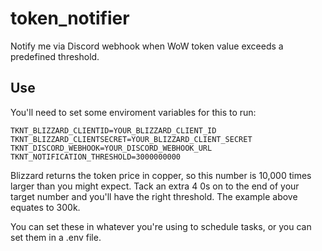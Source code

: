 # token_notifier
Notify me via Discord webhook when WoW token value exceeds a predefined threshold.

## Use
You'll need to set some enviroment variables for this to run:
```
TKNT_BLIZZARD_CLIENTID=YOUR_BLIZZARD_CLIENT_ID
TKNT_BLIZZARD_CLIENTSECRET=YOUR_BLIZZARD_CLIENT_SECRET
TKNT_DISCORD_WEBHOOK=YOUR_DISCORD_WEBHOOK_URL
TKNT_NOTIFICATION_THRESHOLD=3000000000
```

Blizzard returns the token price in copper, so this number is 10,000 times larger than you might expect. Tack an extra 4 0s on to the end of your target number and you'll have the right threshold. The example above equates to 300k.

You can set these in whatever you're using to schedule tasks, or you can set them in a .env file.
